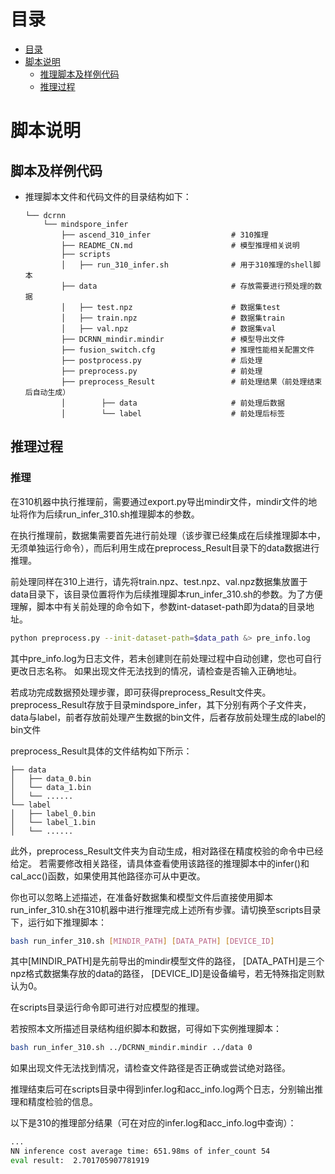 # 目录

<!-- TOC -->

- [目录](#目录)
- [脚本说明](#脚本说明)
    - [推理脚本及样例代码](#脚本及样例代码)
    - [推理过程](#推理过程)
 <!-- /TOC -->

# 脚本说明

## 脚本及样例代码

- 推理脚本文件和代码文件的目录结构如下：

    ```text
  └── dcrnn
        └── mindspore_infer
            ├── ascend_310_infer                  # 310推理
            ├── README_CN.md                      # 模型推理相关说明
            ├── scripts
            │   ├── run_310_infer.sh              # 用于310推理的shell脚本
            ├── data                              # 存放需要进行预处理的数据
            │   ├── test.npz                      # 数据集test
            │   ├── train.npz                     # 数据集train
            │   ├── val.npz                       # 数据集val
            ├── DCRNN_mindir.mindir               # 模型导出文件
            ├── fusion_switch.cfg                 # 推理性能相关配置文件
            ├── postprocess.py                    # 后处理
            ├── preprocess.py                     # 前处理
            ├── preprocess_Result                 # 前处理结果（前处理结束后自动生成）
            │        ├── data                     # 前处理后数据
            │        └── label                    # 前处理后标签
    ```

## 推理过程

### 推理

在310机器中执行推理前，需要通过export.py导出mindir文件，mindir文件的地址将作为后续run_infer_310.sh推理脚本的参数。

在执行推理前，数据集需要首先进行前处理（该步骤已经集成在后续推理脚本中，无须单独运行命令），而后利用生成在preprocess_Result目录下的data数据进行推理。

前处理同样在310上进行，请先将train.npz、test.npz、val.npz数据集放置于data目录下，该目录位置将作为后续推理脚本run_infer_310.sh的参数。为了方便理解，脚本中有关前处理的命令如下，参数int-dataset-path即为data的目录地址。

```bash
python preprocess.py --init-dataset-path=$data_path &> pre_info.log
```

其中pre_info.log为日志文件，若未创建则在前处理过程中自动创建，您也可自行更改日志名称。
如果出现文件无法找到的情况，请检查是否输入正确地址。

若成功完成数据预处理步骤，即可获得preprocess_Result文件夹。 preprocess_Result存放于目录mindspore_infer，其下分别有两个子文件夹，data与label，前者存放前处理产生数据的bin文件，后者存放前处理生成的label的bin文件

preprocess_Result具体的文件结构如下所示：

```text
├── data
│   ├── data_0.bin
│   └── data_1.bin
│   └── ......
└── label
│   ├── label_0.bin
│   └── label_1.bin
│   └── ......
```

此外，preprocess_Result文件夹为自动生成，相对路径在精度校验的命令中已经给定。
若需要修改相关路径，请具体查看使用该路径的推理脚本中的infer()和cal_acc()函数，如果使用其他路径亦可从中更改。

你也可以忽略上述描述，在准备好数据集和模型文件后直接使用脚本run_infer_310.sh在310机器中进行推理完成上述所有步骤。请切换至scripts目录下，运行如下推理脚本：

```bash
bash run_infer_310.sh [MINDIR_PATH] [DATA_PATH] [DEVICE_ID]
```

其中[MINDIR_PATH]是先前导出的mindir模型文件的路径，
[DATA_PATH]是三个npz格式数据集存放的data的路径，
[DEVICE_ID]是设备编号，若无特殊指定则默认为0。

在scripts目录运行命令即可进行对应模型的推理。

若按照本文所描述目录结构组织脚本和数据，可得如下实例推理脚本：

```bash
bash run_infer_310.sh ../DCRNN_mindir.mindir ../data 0
```

如果出现文件无法找到情况，请检查文件路径是否正确或尝试绝对路径。

推理结束后可在scripts目录中得到infer.log和acc_info.log两个日志，分别输出推理和精度检验的信息。

以下是310的推理部分结果（可在对应的infer.log和acc_info.log中查询）：

```bash
...
NN inference cost average time: 651.98ms of infer_count 54
eval result:  2.701705907781919
```



